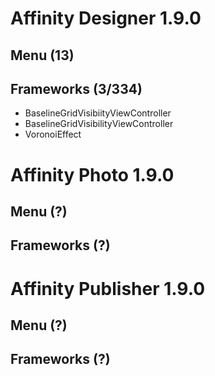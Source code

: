 # Affinity Designer 1.9.0
## Menu (13)
## Frameworks (3/334)
 * BaselineGridVisibiityViewController
 * BaselineGridVisibilityViewController
 * VoronoiEffect
# Affinity Photo 1.9.0
## Menu (?)
## Frameworks (?)
# Affinity Publisher 1.9.0
## Menu (?)
## Frameworks (?)
